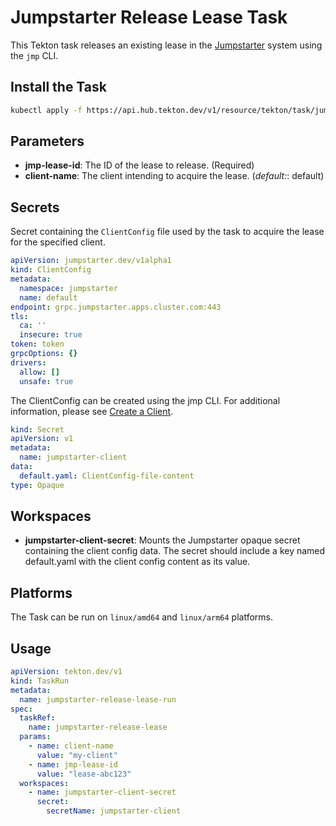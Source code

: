 # Jumpstarter Release Lease Task

This Tekton task releases an existing lease in the [Jumpstarter](https://github.com/jumpstarter-dev/jumpstarter) system using the `jmp` CLI.

## Install the Task

```bash
kubectl apply -f https://api.hub.tekton.dev/v1/resource/tekton/task/jumpstarter-release-lease/0.1/raw
```

## Parameters
- **jmp-lease-id**: The ID of the lease to release. (Required)
- **client-name**: The client intending to acquire the lease. (_default:_: default)

## Secrets

Secret containing the `ClientConfig` file used by the task to acquire the lease for the specified client.

```yaml
apiVersion: jumpstarter.dev/v1alpha1
kind: ClientConfig
metadata:
  namespace: jumpstarter
  name: default
endpoint: grpc.jumpstarter.apps.cluster.com:443
tls:
  ca: ''
  insecure: true
token: token
grpcOptions: {}
drivers:
  allow: []
  unsafe: true
```
The ClientConfig can be created using the jmp CLI. For additional information, please see [Create a Client](https://docs.jumpstarter.dev/getting-started/setup-exporter-client.html#create-a-client).

```yaml
kind: Secret
apiVersion: v1
metadata:
  name: jumpstarter-client
data:
  default.yaml: ClientConfig-file-content
type: Opaque
```

## Workspaces
- **jumpstarter-client-secret**: Mounts the Jumpstarter opaque secret containing the client config data. The secret should include a key named default.yaml with the client config content as its value.

## Platforms
The Task can be run on `linux/amd64` and `linux/arm64` platforms.

## Usage
```yaml
apiVersion: tekton.dev/v1
kind: TaskRun
metadata:
  name: jumpstarter-release-lease-run
spec:
  taskRef:
    name: jumpstarter-release-lease
  params:
    - name: client-name
      value: "my-client"
    - name: jmp-lease-id
      value: "lease-abc123"
  workspaces:
    - name: jumpstarter-client-secret
      secret:
        secretName: jumpstarter-client
```